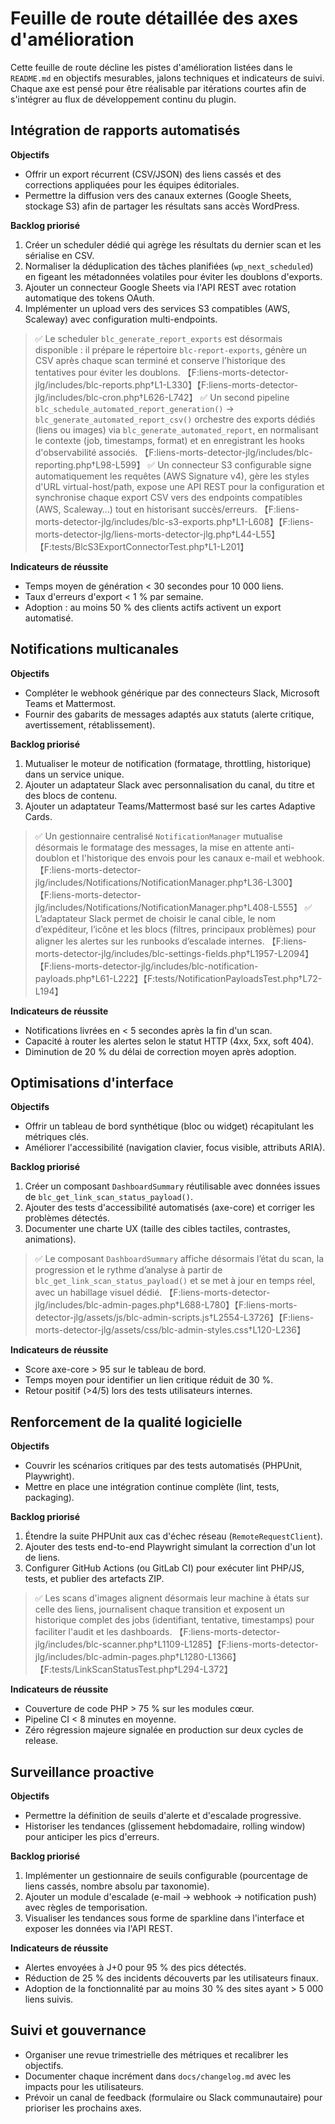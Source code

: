 # Feuille de route détaillée des axes d'amélioration

Cette feuille de route décline les pistes d'amélioration listées dans le `README.md` en objectifs mesurables, jalons techniques et indicateurs de suivi. Chaque axe est pensé pour être réalisable par itérations courtes afin de s'intégrer au flux de développement continu du plugin.

## Intégration de rapports automatisés

**Objectifs**
- Offrir un export récurrent (CSV/JSON) des liens cassés et des corrections appliquées pour les équipes éditoriales.
- Permettre la diffusion vers des canaux externes (Google Sheets, stockage S3) afin de partager les résultats sans accès WordPress.

**Backlog priorisé**
1. Créer un scheduler dédié qui agrège les résultats du dernier scan et les sérialise en CSV.
2. Normaliser la déduplication des tâches planifiées (`wp_next_scheduled`) en figeant les métadonnées volatiles pour éviter les doublons d'exports.
3. Ajouter un connecteur Google Sheets via l'API REST avec rotation automatique des tokens OAuth.
4. Implémenter un upload vers des services S3 compatibles (AWS, Scaleway) avec configuration multi-endpoints.

> ✅ Le scheduler `blc_generate_report_exports` est désormais disponible : il prépare le répertoire `blc-report-exports`, génère un CSV après chaque scan terminé et conserve l'historique des tentatives pour éviter les doublons. 【F:liens-morts-detector-jlg/includes/blc-reports.php†L1-L330】【F:liens-morts-detector-jlg/includes/blc-cron.php†L626-L742】
> ✅ Un second pipeline `blc_schedule_automated_report_generation()` → `blc_generate_automated_report_csv()` orchestre des exports dédiés (liens ou images) via `blc_generate_automated_report`, en normalisant le contexte (job, timestamps, format) et en enregistrant les hooks d'observabilité associés. 【F:liens-morts-detector-jlg/includes/blc-reporting.php†L98-L599】
> ✅ Un connecteur S3 configurable signe automatiquement les requêtes (AWS Signature v4), gère les styles d'URL virtual-host/path, expose une API REST pour la configuration et synchronise chaque export CSV vers des endpoints compatibles (AWS, Scaleway…) tout en historisant succès/erreurs. 【F:liens-morts-detector-jlg/includes/blc-s3-exports.php†L1-L608】【F:liens-morts-detector-jlg/liens-morts-detector-jlg.php†L44-L55】【F:tests/BlcS3ExportConnectorTest.php†L1-L201】

**Indicateurs de réussite**
- Temps moyen de génération < 30 secondes pour 10 000 liens.
- Taux d'erreurs d'export < 1 % par semaine.
- Adoption : au moins 50 % des clients actifs activent un export automatisé.

## Notifications multicanales

**Objectifs**
- Compléter le webhook générique par des connecteurs Slack, Microsoft Teams et Mattermost.
- Fournir des gabarits de messages adaptés aux statuts (alerte critique, avertissement, rétablissement).

**Backlog priorisé**
1. Mutualiser le moteur de notification (formatage, throttling, historique) dans un service unique.
2. Ajouter un adaptateur Slack avec personnalisation du canal, du titre et des blocs de contenu.
3. Ajouter un adaptateur Teams/Mattermost basé sur les cartes Adaptive Cards.

> ✅ Un gestionnaire centralisé `NotificationManager` mutualise désormais le formatage des messages, la mise en attente anti-doublon et l'historique des envois pour les canaux e-mail et webhook. 【F:liens-morts-detector-jlg/includes/Notifications/NotificationManager.php†L36-L300】【F:liens-morts-detector-jlg/includes/Notifications/NotificationManager.php†L408-L555】
> ✅ L’adaptateur Slack permet de choisir le canal cible, le nom d’expéditeur, l’icône et les blocs (filtres, principaux problèmes) pour aligner les alertes sur les runbooks d’escalade internes. 【F:liens-morts-detector-jlg/includes/blc-settings-fields.php†L1957-L2094】【F:liens-morts-detector-jlg/includes/blc-notification-payloads.php†L61-L222】【F:tests/NotificationPayloadsTest.php†L72-L194】

**Indicateurs de réussite**
- Notifications livrées en < 5 secondes après la fin d'un scan.
- Capacité à router les alertes selon le statut HTTP (4xx, 5xx, soft 404).
- Diminution de 20 % du délai de correction moyen après adoption.

## Optimisations d'interface

**Objectifs**
- Offrir un tableau de bord synthétique (bloc ou widget) récapitulant les métriques clés.
- Améliorer l'accessibilité (navigation clavier, focus visible, attributs ARIA).

**Backlog priorisé**
1. Créer un composant `DashboardSummary` réutilisable avec données issues de `blc_get_link_scan_status_payload()`.
2. Ajouter des tests d'accessibilité automatisés (axe-core) et corriger les problèmes détectés.
3. Documenter une charte UX (taille des cibles tactiles, contrastes, animations).

> ✅ Le composant `DashboardSummary` affiche désormais l’état du scan, la progression et le rythme d’analyse à partir de `blc_get_link_scan_status_payload()` et se met à jour en temps réel, avec un habillage visuel dédié. 【F:liens-morts-detector-jlg/includes/blc-admin-pages.php†L688-L780】【F:liens-morts-detector-jlg/assets/js/blc-admin-scripts.js†L2554-L3726】【F:liens-morts-detector-jlg/assets/css/blc-admin-styles.css†L120-L236】

**Indicateurs de réussite**
- Score axe-core > 95 sur le tableau de bord.
- Temps moyen pour identifier un lien critique réduit de 30 %.
- Retour positif (>4/5) lors des tests utilisateurs internes.

## Renforcement de la qualité logicielle

**Objectifs**
- Couvrir les scénarios critiques par des tests automatisés (PHPUnit, Playwright).
- Mettre en place une intégration continue complète (lint, tests, packaging).

**Backlog priorisé**
1. Étendre la suite PHPUnit aux cas d'échec réseau (`RemoteRequestClient`).
2. Ajouter des tests end-to-end Playwright simulant la correction d'un lot de liens.
3. Configurer GitHub Actions (ou GitLab CI) pour exécuter lint PHP/JS, tests, et publier des artefacts ZIP.

> ✅ Les scans d'images alignent désormais leur machine à états sur celle des liens, journalisent chaque transition et exposent un historique complet des jobs (identifiant, tentative, timestamps) pour faciliter l'audit et les dashboards. 【F:liens-morts-detector-jlg/includes/blc-scanner.php†L1109-L1285】【F:liens-morts-detector-jlg/includes/blc-admin-pages.php†L1280-L1366】【F:tests/LinkScanStatusTest.php†L294-L372】

**Indicateurs de réussite**
- Couverture de code PHP > 75 % sur les modules cœur.
- Pipeline CI < 8 minutes en moyenne.
- Zéro régression majeure signalée en production sur deux cycles de release.

## Surveillance proactive

**Objectifs**
- Permettre la définition de seuils d'alerte et d'escalade progressive.
- Historiser les tendances (glissement hebdomadaire, rolling window) pour anticiper les pics d'erreurs.

**Backlog priorisé**
1. Implémenter un gestionnaire de seuils configurable (pourcentage de liens cassés, nombre absolu par taxonomie).
2. Ajouter un module d'escalade (e-mail → webhook → notification push) avec règles de temporisation.
3. Visualiser les tendances sous forme de sparkline dans l'interface et exposer les données via l'API REST.

**Indicateurs de réussite**
- Alertes envoyées à J+0 pour 95 % des pics détectés.
- Réduction de 25 % des incidents découverts par les utilisateurs finaux.
- Adoption de la fonctionnalité par au moins 30 % des sites ayant > 5 000 liens suivis.

## Suivi et gouvernance

- Organiser une revue trimestrielle des métriques et recalibrer les objectifs.
- Documenter chaque incrément dans `docs/changelog.md` avec les impacts pour les utilisateurs.
- Prévoir un canal de feedback (formulaire ou Slack communautaire) pour prioriser les prochains axes.

